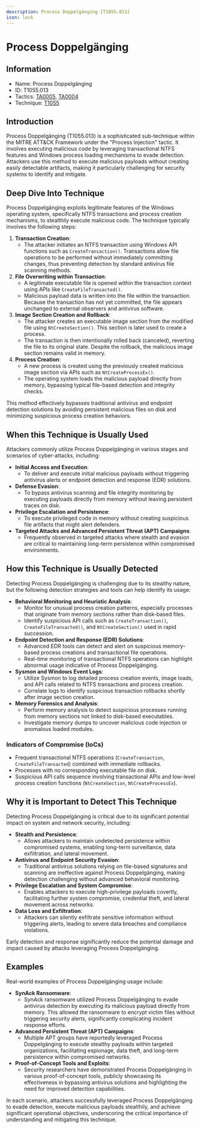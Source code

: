 ```yaml
---
description: Process Doppelgänging [T1055.013]
icon: lock
---
```


# Process Doppelgänging

## Information

* Name: Process Doppelgänging
* ID: T1055.013
* Tactics: [TA0005](../../ta0005/), [TA0004](../)
* Technique: [T1055](./)

## Introduction

Process Doppelgänging (T1055.013) is a sophisticated sub-technique within the MITRE ATT\&CK Framework under the "Process Injection" tactic. It involves executing malicious code by leveraging transactional NTFS features and Windows process loading mechanisms to evade detection. Attackers use this method to execute malicious payloads without creating easily detectable artifacts, making it particularly challenging for security systems to identify and mitigate.

## Deep Dive Into Technique

Process Doppelgänging exploits legitimate features of the Windows operating system, specifically NTFS transactions and process creation mechanisms, to stealthily execute malicious code. The technique typically involves the following steps:

1. **Transaction Creation**:
   * The attacker initiates an NTFS transaction using Windows API functions such as `CreateTransaction()`. Transactions allow file operations to be performed without immediately committing changes, thus preventing detection by standard antivirus file scanning methods.
2. **File Overwriting within Transaction**:
   * A legitimate executable file is opened within the transaction context using APIs like `CreateFileTransacted()`.
   * Malicious payload data is written into the file within the transaction. Because the transaction has not yet committed, the file appears unchanged to external observers and antivirus software.
3. **Image Section Creation and Rollback**:
   * The attacker creates an executable image section from the modified file using `NtCreateSection()`. This section is later used to create a process.
   * The transaction is then intentionally rolled back (canceled), reverting the file to its original state. Despite the rollback, the malicious image section remains valid in memory.
4. **Process Creation**:
   * A new process is created using the previously created malicious image section via APIs such as `NtCreateProcessEx()`.
   * The operating system loads the malicious payload directly from memory, bypassing typical file-based detection and integrity checks.

This method effectively bypasses traditional antivirus and endpoint detection solutions by avoiding persistent malicious files on disk and minimizing suspicious process creation behaviors.

## When this Technique is Usually Used

Attackers commonly utilize Process Doppelgänging in various stages and scenarios of cyber-attacks, including:

* **Initial Access and Execution**:
  * To deliver and execute initial malicious payloads without triggering antivirus alerts or endpoint detection and response (EDR) solutions.
* **Defense Evasion**:
  * To bypass antivirus scanning and file integrity monitoring by executing payloads directly from memory without leaving persistent traces on disk.
* **Privilege Escalation and Persistence**:
  * To execute privileged code in memory without creating suspicious file artifacts that might alert defenders.
* **Targeted Attacks and Advanced Persistent Threat (APT) Campaigns**:
  * Frequently observed in targeted attacks where stealth and evasion are critical to maintaining long-term persistence within compromised environments.

## How this Technique is Usually Detected

Detecting Process Doppelgänging is challenging due to its stealthy nature, but the following detection strategies and tools can help identify its usage:

* **Behavioral Monitoring and Heuristic Analysis**:
  * Monitor for unusual process creation patterns, especially processes that originate from memory sections rather than disk-based files.
  * Identify suspicious API calls such as `CreateTransaction()`, `CreateFileTransacted()`, and `NtCreateSection()` used in rapid succession.
* **Endpoint Detection and Response (EDR) Solutions**:
  * Advanced EDR tools can detect and alert on suspicious memory-based process creations and transactional file operations.
  * Real-time monitoring of transactional NTFS operations can highlight abnormal usage indicative of Process Doppelgänging.
* **Sysmon and Windows Event Logs**:
  * Utilize Sysmon to log detailed process creation events, image loads, and API calls related to NTFS transactions and process creation.
  * Correlate logs to identify suspicious transaction rollbacks shortly after image section creation.
* **Memory Forensics and Analysis**:
  * Perform memory analysis to detect suspicious processes running from memory sections not linked to disk-based executables.
  * Investigate memory dumps to uncover malicious code injection or anomalous loaded modules.

### Indicators of Compromise (IoCs)

* Frequent transactional NTFS operations (`CreateTransaction`, `CreateFileTransacted`) combined with immediate rollbacks.
* Processes with no corresponding executable file on disk.
* Suspicious API calls sequence involving transactional APIs and low-level process creation functions (`NtCreateSection`, `NtCreateProcessEx`).

## Why it is Important to Detect This Technique

Detecting Process Doppelgänging is critical due to its significant potential impact on system and network security, including:

* **Stealth and Persistence**:
  * Allows attackers to maintain undetected persistence within compromised systems, enabling long-term surveillance, data exfiltration, and lateral movement.
* **Antivirus and Endpoint Security Evasion**:
  * Traditional antivirus solutions relying on file-based signatures and scanning are ineffective against Process Doppelgänging, making detection challenging without advanced behavioral monitoring.
* **Privilege Escalation and System Compromise**:
  * Enables attackers to execute high-privilege payloads covertly, facilitating further system compromise, credential theft, and lateral movement across networks.
* **Data Loss and Exfiltration**:
  * Attackers can silently exfiltrate sensitive information without triggering alerts, leading to severe data breaches and compliance violations.

Early detection and response significantly reduce the potential damage and impact caused by attacks leveraging Process Doppelgänging.

## Examples

Real-world examples of Process Doppelgänging usage include:

* **SynAck Ransomware**:
  * SynAck ransomware utilized Process Doppelgänging to evade antivirus detection by executing its malicious payload directly from memory. This allowed the ransomware to encrypt victim files without triggering security alerts, significantly complicating incident response efforts.
* **Advanced Persistent Threat (APT) Campaigns**:
  * Multiple APT groups have reportedly leveraged Process Doppelgänging to execute stealthy payloads within targeted organizations, facilitating espionage, data theft, and long-term persistence within compromised networks.
* **Proof-of-Concept Tools and Exploits**:
  * Security researchers have demonstrated Process Doppelgänging in various proof-of-concept tools, publicly showcasing its effectiveness in bypassing antivirus solutions and highlighting the need for improved detection capabilities.

In each scenario, attackers successfully leveraged Process Doppelgänging to evade detection, execute malicious payloads stealthily, and achieve significant operational objectives, underscoring the critical importance of understanding and mitigating this technique.
